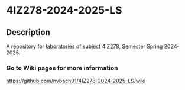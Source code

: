 # 4IZ278-2024-2025-LS


## Description
A repository for laboratories of subject 4IZ278, Semester Spring 2024-2025.


### Go to Wiki pages for more information
https://github.com/nvbach91/4IZ278-2024-2025-LS/wiki